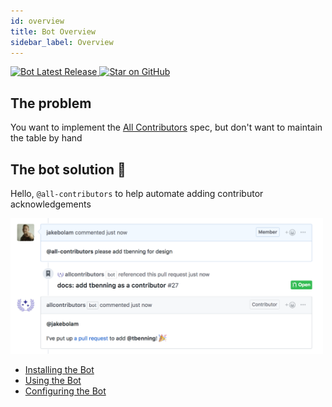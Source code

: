 ```yaml
---
id: overview
title: Bot Overview
sidebar_label: Overview
---
```


<a href="https://github.com/all-contributors/all-contributors-bot/releases">
    <img alt="Bot Latest Release" src="https://img.shields.io/github/release/all-contributors/all-contributors-bot.svg"/>
</a>
<a href="https://github.com/all-contributors/all-contributors-bot/stargazers">
    <img src="https://img.shields.io/github/stars/all-contributors/all-contributors-bot.svg" alt="Star on GitHub" />
</a>

## The problem

You want to implement the [All Contributors](/docs/specification) spec, but don't
want to maintain the table by hand

## The bot solution 🤖

Hello, `@all-contributors` to help automate adding contributor acknowledgements

<a href="/docs/bot/usage">
    <img alt="Example usage screenshot" src="../assets/bot-usage.png" width="500px">
</a>

- [Installing the Bot](/docs/bot/installation)
- [Using the Bot](/docs/bot/usage)
- [Configuring the Bot](/docs/bot/configuration)




